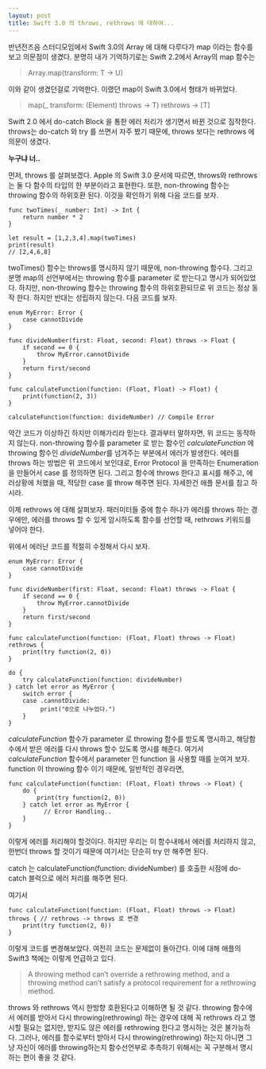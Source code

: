 ```yaml
---
layout: post
title: Swift 3.0 의 throws, rethrows 에 대하여...
---
```


반년전즈음 스터디모임에서 Swift 3.0의 Array 에 대해 다루다가 map 이라는 함수를 보고 의문점이 생겼다. 분명히 내가 기억하기로는 Swift 2.2에서 Array의 map 함수는

> Array.map(transform: T -> U)  

이와 같이 생겼던걸로 기억한다. 이랬던 map이 Swift 3.0에서 형태가 바뀌었다.

> map<T>(_ transform: (Element) throws -> T) rethrows -> [T]  

Swift 2.0 에서 do-catch Block 을 통한 에러 처리가 생기면서 바뀐 것으로 짐작한다.  throws는 do-catch 와 try 를 쓰면서 자주 봤기 때문에, throws 보다는 rethrows 에 의문이 생겼다. 

**누구냐 너..**

먼저, throws 를 살펴보겠다. Apple 의 Swift 3.0 문서에 따르면, throws와  rethrows 는 둘 다 함수의 타입의 한 부분이라고 표현한다. 또한, non-throwing 함수는 throwing 함수의 하위호환 된다. 이것을 확인하기 위해 다음 코드를 보자.

    func twoTimes(_ number: Int) -> Int {
        return number * 2
    }
    
    let result = [1,2,3,4].map(twoTimes)
    print(result)
    // [2,4,6,8]

twoTimes() 함수는 throws를 명시하지 않기 때문에, non-throwing 함수다. 그리고 분명 map의 선언부에서는 throwing 함수를 parameter 로 받는다고 명시가 되어있었다. 하지만, non-throwing 함수는 throwing 함수의 하위호환되므로 위 코드는 정상 동작 한다. 하지만 반대는 성립하지 않는다. 다음 코드를 보자.

    enum MyError: Error {
        case cannotDivide
    }
    
    func divideNumber(first: Float, second: Float) throws -> Float {
        if second == 0 {
            throw MyError.cannotDivide
        }
        return first/second
    }
    
    func calculateFunction(function: (Float, Float) -> Float) {
        print(function(2, 3))
    }
    
    calculateFunction(function: divideNumber) // Compile Error
    

약간 코드가 이상하긴 하지만 이해가리라 믿는다.  결과부터 말하자면, 위 코드는 동작하지 않는다. non-throwing 함수를 parameter 로 받는 함수인 *calculateFunction* 에 throwing 함수인 *divideNumber*를 넘겨주는 부분에서 에러가 발생한다. 에러를 throws 하는 방법은 위 코드에서 보인대로, Error Protocol 을 만족하는  Enumeration 을 만들어서 case 를 정의하면 된다. 그리고 함수에 throws 한다고 표시를 해주고, 에러상황에 처했을 때, 적당한 case 를 throw 해주면 된다. 자세한건 애플 문서를 참고 하시라.

이제 rethrows 에 대해 살펴보자. 패러미터들 중에 함수 하나가 에러를 throws 하는 경우에만, 에러를 throws 할 수 있게 암시하도록 함수를 선언할 때,  rethrows 키워드를 넣어야 한다.

위에서 에러난 코드를 적절히 수정해서 다시 보자.

    enum MyError: Error {
        case cannotDivide
    }
    
    func divideNumber(first: Float, second: Float) throws -> Float {
        if second == 0 {
            throw MyError.cannotDivide
        }
        return first/second
    }
    
    func calculateFunction(function: (Float, Float) throws -> Float) rethrows {
        print(try function(2, 0))
    }
    
    do {
        try calculateFunction(function: divideNumber)
    } catch let error as MyError {
        switch error {
        case .cannotDivide:
             print("0으로 나누었다.")
        }
    }

*calculateFunction* 함수가 parameter 로  throwing 함수를 받도록 명시하고, 해당함수에서 받은 에러를 다시 throws 할수 있도록 명시를 해준다. 여기서 *calculateFunction* 함수에서 parameter 인 function 을 사용할 때를 눈여겨 보자.
function 이 throwing 함수 이기 때문에, 일반적인 경우라면,

    func calculateFunction(function: (Float, Float) throws -> Float) {
        do {
            print(try function(2, 0))
        } catch let error as MyError {
      	      // Error Handling..
        }
    }
    

이렇게 에러를 처리해야 할것이다. 하지만 우리는 이 함수내에서 에러를 처리하지 않고, 한번더 throws 할 것이기 때문에 여기서는 단순히 try 만 해주면 된다.

catch 는 calculateFunction(function: divideNumber) 를 호출한 시점에
do-catch 블럭으로 에러 처리를 해주면 된다. 

여기서 

    func calculateFunction(function: (Float, Float) throws -> Float) throws { // rethrows -> throws 로 변경
        print(try function(2, 0))
    }

이렇게 코드를 변경해보았다. 여전히 코드는 문제없이 돌아간다.  이에 대해 애플의 Swift3 책에는 이렇게 언급하고 있다.

> A throwing method can’t override a rethrowing method, and a throwing method can’t satisfy a protocol requirement for a rethrowing method.  

throws 와 rethrows 역시 한방향 호환된다고 이해하면 될 것 같다. throwing 함수에서 에러를 받아서 다시 throwing(rethrowing) 하는 경우에 대해 꼭 rethrows 라고 명시할 필요는 없지만, 받지도 않은 에러를 rethrowing 한다고 명시하는 것은 불가능하다.
그러나, 에러를 함수로부터 받아서 다시 throwing(rethrowing) 하는지 아니면 그냥 자신이 에러를 throwing하는지 함수선언부로 추측하기 위해서는 꼭 구분해서 명시하는 편이 좋을 것 같다.
